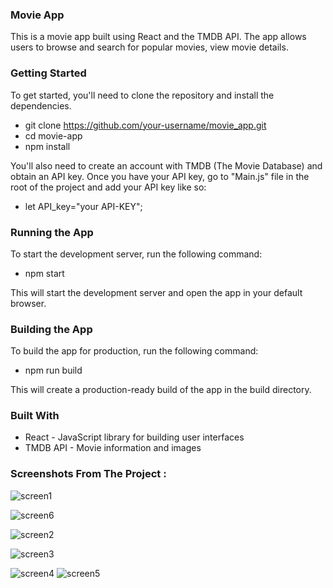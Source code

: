 ### Movie App
This is a movie app built using React and the TMDB API. The app allows users to browse and search for popular movies, view movie details.

### Getting Started

To get started, you'll need to clone the repository and install the dependencies.

 - git clone https://github.com/your-username/movie_app.git
 - cd movie-app
 - npm install

You'll also need to create an account with TMDB (The Movie Database) and obtain an API key. Once you have your API key, go to "Main.js"  file in the root of the project and add your API key like so:

 - let API_key="your API-KEY";

 ### Running the App
To start the development server, run the following command:

 - npm start

This will start the development server and open the app in your default browser.

### Building the App
 
To build the app for production, run the following command:

 - npm run build
 
This will create a production-ready build of the app in the build directory.

### Built With
 
 - React - JavaScript library for building user interfaces
 - TMDB API - Movie information and images
 
### Screenshots From The Project :
![screen1](https://user-images.githubusercontent.com/119300043/212144798-b5656c1a-5255-4e25-8ac8-78dec7b3b788.PNG)

![screen6](https://user-images.githubusercontent.com/119300043/212146625-384186f6-7425-451a-ba58-eae3ebb7c980.PNG)

![screen2](https://user-images.githubusercontent.com/119300043/212141252-38237a7d-3a7d-420b-97e9-b9ba2a97dd8b.PNG)

![screen3](https://user-images.githubusercontent.com/119300043/212141664-3ef27bb6-7807-40ba-b3da-223c0037eaa0.PNG)

![screen4](https://user-images.githubusercontent.com/119300043/212143716-ca8992ba-4d14-450b-b0a0-eebaa7706799.PNG)
![screen5](https://user-images.githubusercontent.com/119300043/212143752-017b45ac-d32c-4986-bb52-a3adf6431517.PNG)

